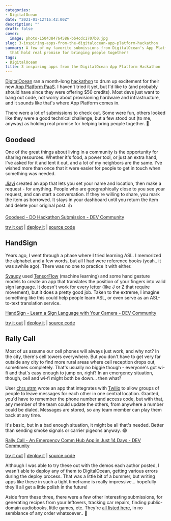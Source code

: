 ```yaml
---
categories:
- DigitalOcean
date: "2021-01-12T16:42:00Z"
description: ""
draft: false
cover:
  image: photo-1504384764586-bb4cdc1707b0.jpg
slug: 3-inspiring-apps-from-the-digitalocean-app-platform-hackathon
summary: A few of my favorite submissions from DigitalOcean's App Platform hackathon,
  that hold real promise for bringing people together!
tags:
- DigitalOcean
title: 3 inspiring apps from the DigitalOcean App Platform Hackathon
---
```

[DigitalOcean](https://m.do.co/c/448f25462030) ran a month-long [hackathon](https://dev.to/devteam/announcing-the-digitalocean-app-platform-hackathon-on-dev-2i1k) to drum up excitement for their new [App Platform PaaS](https://www.digitalocean.com/docs/app-platform/). I haven't tried it yet, but I'd like to (and probably should have since they were offering $50 credits). Most devs just want to bang out code, not worry about provisioning hardware and infrastructure, and it sounds like that's where App Platform comes in.

There were a lot of submissions to check out. Some were fun, others looked like they were a good technical challenge, but a few stood out (to me, anyway) as holding real promise for helping bring people together. 🤝

## Goodeed

One of the great things about living in a community is the opportunity for sharing resources. Whether it's food, a power tool, or just an extra hand, I've asked for it and lent it out, and a lot of my neighbors are the same. I've wished more than once that it were easier for people to get in touch when something was needed.

[Jiayi](https://dev.to/chewypao) created an app that lets you set your name and location, then make a request - for anything. People who are geographically close to you see your request, and can start a conversation. If they're willing to share, you mark the item as borrowed. It stays in your dashboard until you return the item and delete your original post. 👍

[Goodeed - DO Hackathon Submission - DEV Community](https://dev.to/chewypao/do-hackathon-submission-goodeed-app-53c7?ref=grantwinney.com)

[try it out](https://goodeed-app-ugrpa.ondigitalocean.app/) | [deploy it](https://cloud.digitalocean.com/apps/new?repo=https://github.com/annacjy/goodeed-app/tree/main) | [source code](https://github.com/annacjy/goodeed-app)

## HandSign

Years ago, I went through a phase where I tried learning ASL. I memorized the alphabet and a few words, but all I had were reference books (yeah.. it was awhile ago). There was no one to practice it with either.

[Syauqy](https://twitter.com/syauqy) used [TensorFlow](https://www.tensorflow.org/) (machine learning) and some hand gesture models to create an app that translates the position of your fingers into valid sign language. It doesn't work for every letter (like J or Z that require movement), but it does a pretty good job. Taken to the extreme, I imagine something like this could help people learn ASL, or even serve as an ASL-to-text translation service.

[HandSign - Learn a Sign Language with Your Camera - DEV Community](https://dev.to/syauqy/handsign-learn-a-sign-language-with-your-camera-2n5?ref=grantwinney.com)

[try it out](https://handsign-m4qq6.ondigitalocean.app/) | [deploy it](https://cloud.digitalocean.com/apps/new?repo=https://github.com/syauqy/handsign-tensorflow-gatsby/tree/master) | [source code](https://github.com/syauqy/handsign-tensorflow-gatsby)

## Rally Call

Most of us assume our cell phones will always just work, and why not? In the city, there's cell towers everywhere. But you don't have to get very far outside any city to find more rural areas where cell reception drops out, sometimes completely. That's usually no biggie though - everyone's got wi-fi and that's easy enough to jump on, right? In an emergency situation, though, cell and wi-fi might both be down... then what?

User [chrs strm](https://dev.to/chrsstrm) wrote an app that integrates with [Twilio](https://www.twilio.com/docs/voice/twiml) to allow groups of people to leave messages for each other in one central location. Granted, you'd have to remember the phone number and access code, but with that, any member of the team could update the others, from anywhere a number could be dialed. Messages are stored, so any team member can play them back at any time.

It's basic, but in a bad enough situation, it might be all that's needed. Better than sending smoke signals or carrier pigeons anyway. 😂

[Rally Call - An Emergency Comm Hub App in Just 14 Days - DEV Community](https://dev.to/chrsstrm/rally-call-an-emergency-comm-hub-app-in-just-14-days-4kli?ref=grantwinney.com)

[try it out](https://rallycall-lf9t4.ondigitalocean.app/) | [deploy it](https://cloud.digitalocean.com/apps/new?repo=https://github.com/chrsstrm/rallycall/tree/main) | [source code](https://github.com/chrsstrm/rallycall)

Although I was able to try these out with the demos each author posted, I wasn't able to deploy any of them to DigitalOcean, getting various errors during the deploy process. That was a little bit of a bummer, but writing apps like these in such a tight timeframe is really impressive... hopefully they'll all get a little polish in the future!

Aside from these three, there were a few other interesting submissions, for generating recipes from your leftovers, tracking car repairs, finding public-domain audiobooks, little games, etc. They're [all listed here](https://dev.to/t/dohackathon), in no semblance of any order whatsoever.. 😬